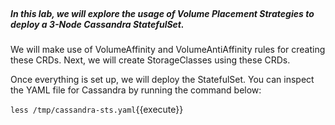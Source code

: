 </br>

##### In this lab, we will explore the usage of Volume Placement Strategies to deploy a 3-Node Cassandra StatefulSet.


We will make use of VolumeAffinity and VolumeAntiAffinity rules for creating these CRDs. Next, we will create StorageClasses using these CRDs. 


Once everything is set up, we will deploy the StatefulSet. You can inspect the YAML file for Cassandra by running the command below:

`less /tmp/cassandra-sts.yaml`{{execute}}



